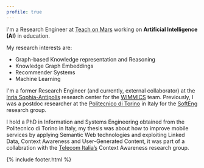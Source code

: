 ```yaml
---
profile: true
---
```


I'm a Research Engineer at <i class="fa fa-rocket"></i> [Teach on Mars](https://www.teachonmars.com/) <i class="fa fa-rocket"></i> working on **Artificial Intelligence (AI)** in education. 


My research interests are: 
- Graph-based Knowledge representation and Reasoning
- Knowledge Graph Embeddings
- Recommender Systems
- Machine Learning


I'm a former Research Engineer (and currently, external collaborator) at the [Inria Sophia-Antipolis](http://www.inria.fr/centre/sophia) research center for the [WIMMICS](http://wimmics.inria.fr) team. Previously, I was a postdoc researcher at the [Politecnico di Torino](http://www.polito.it) in Italy for the [SoftEng](http://softeng.polito.it) research group.

I hold a PhD in Information and Systems Engineering obtained from the Politecnico di Torino in Italy, my thesis was about how to improve mobile services by applying Semantic Web technologies and exploiting Linked Data, Context Awareness and User-Generated Content, it was part of a collabration with the [Telecom Italia’s](http://www.telecomitalia.com/tit/en/about-us/business/activities/telecom-italia-lab.html) Context Awareness research group.

{% include footer.html %}
